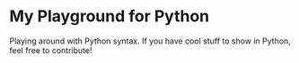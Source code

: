 # My Playground for Python
Playing around with Python syntax. If you have cool stuff to show in Python, feel free to contribute!
